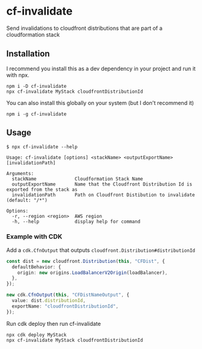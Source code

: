 # cf-invalidate

Send invalidations to cloudfront distributions that are part of a cloudformation stack

## Installation

I recommend you install this as a dev dependency in your project and run it with npx.

```shell
npm i -D cf-invalidate
npx cf-invalidate MyStack cloudfrontDistributionId
```

You can also install this globally on your system (but I don't recommend it)

```shell
npm i -g cf-invalidate
```

## Usage

```shell
$ npx cf-invalidate --help

Usage: cf-invalidate [options] <stackName> <outputExportName> [invalidationPath]

Arguments:
  stackName              Cloudformation Stack Name
  outputExportName       Name that the Cloudfront Distribution Id is exported from the stack as
  invalidationPath       Path on Cloudfront Distibution to invalidate (default: "/*")

Options:
  -r, --region <region>  AWS region
  -h, --help             display help for command
```

### Example with CDK

Add a `cdk.CfnOutput` that outputs `cloudfront.Distribution#distributionId`

```typescript
const dist = new cloudfront.Distribution(this, "CFDist", {
  defaultBehavior: {
    origin: new origins.LoadBalancerV2Origin(loadBalancer),
  },
});

new cdk.CfnOutput(this, "CFDistNameOutput", {
  value: dist.distributionId,
  exportName: "cloudfrontDistributionId",
});
```

Run cdk deploy then run cf-invalidate

```shell
npx cdk deploy MyStack
npx cf-invalidate MyStack cloudfrontDistributionId
```
